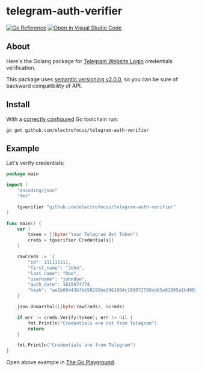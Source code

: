 # telegram-auth-verifier

[![Go Reference](https://pkg.go.dev/badge/github.com/electrofocus/telegram-auth-verifier.svg)](https://pkg.go.dev/github.com/electrofocus/telegram-auth-verifier)
[![Open in Visual Studio Code](https://open.vscode.dev/badges/open-in-vscode.svg)](https://open.vscode.dev/electrofocus/telegram-auth-verifier)

## About

Here's the Golang package for [Telegram Website Login](https://core.telegram.org/widgets/login#checking-authorization) credentials verification.

This package uses [semantic versioning v2.0.0](https://semver.org/spec/v2.0.0.html), so you can be sure of backward compatibility of API.


## Install
With a [correctly configured](https://golang.org/doc/install#testing) Go toolchain run:

```
go get github.com/electrofocus/telegram-auth-verifier
```

## Example

Let's verify credentials:

```go
package main

import (
	"encoding/json"
	"fmt"

	tgverifier "github.com/electrofocus/telegram-auth-verifier"
)

func main() {
	var (
		token = []byte("Your Telegram Bot Token")
		creds = tgverifier.Credentials{}
	)

	rawCreds := `{
		"id": 111111111,
		"first_name": "John",
		"last_name": "Doe",
		"username": "johndoe",
		"auth_date": 1615974774,
		"hash": "ae1b08443b7bb50295be3961084c106072798cb65e91995a1b49927cd4cc5b0c"
	}`

	json.Unmarshal([]byte(rawCreds), &creds)

	if err := creds.Verify(token); err != nil {
		fmt.Println("Credentials are not from Telegram")
		return
	}

	fmt.Println("Credentials are from Telegram")
}
```

Open above example in [The Go Playground](https://play.golang.org/p/9miM3-Po7Or).
